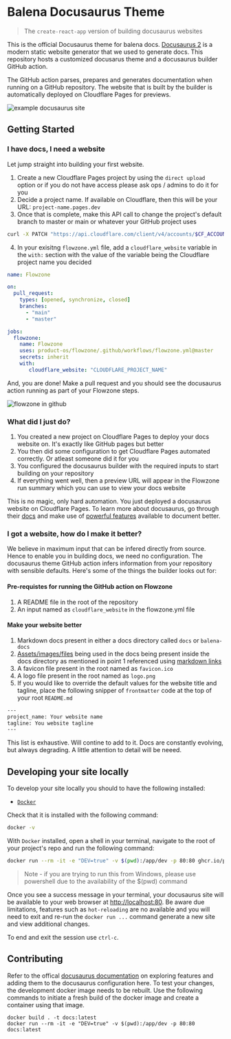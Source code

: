 # Balena Docusaurus Theme

> The `create-react-app` version of building docusaurus websites

This is the official Docusaurus theme for balena docs.
[Docusaurus 2](https://docusaurus.io/) is a modern static website generator that we used to generate docs.
This repository hosts a customized docusarus theme and a docusaurus builder GitHub action.

The GitHub action parses, prepares and generates documentation when running on a GitHub repository.
The website that is built by the builder is automatically deployed on Cloudflare Pages for previews.

![example docusaurus site](https://user-images.githubusercontent.com/22801822/206838272-e3a2990b-4855-4e71-b9da-7270357c2028.png)

## Getting Started

### I have docs, I need a website

Let jump straight into building your first website.

1. Create a new Cloudflare Pages project by using the `direct upload` option or if you do not have access please ask ops / admins to do it for you
2. Decide a project name. If available on Cloudflare, then this will be your URL: `project-name.pages.dev`
3. Once that is complete, make this API call to change the project's default branch to master or main or whatever your GitHub project uses

```bash
curl -X PATCH "https://api.cloudflare.com/client/v4/accounts/$CF_ACCOUNT_ID/pages/projects/project-name"   -H "Authorization: Bearer $CF_API_KEY"      -H "Content-Type: application/json"      --data ' {"production_branch": "$GITHUB_BRANCH","production_deployments_enabled": true}' -v
```

4. In your exisitng `flowzone.yml` file, add a `cloudflare_website` variable in the `with:` section with the value of the variable being the Cloudflare project name you decided

```yml
name: Flowzone

on:
  pull_request:
    types: [opened, synchronize, closed]
    branches:
      - "main"
      - "master"

jobs:
  flowzone:
    name: Flowzone
    uses: product-os/flowzone/.github/workflows/flowzone.yml@master
    secrets: inherit
    with:
       cloudflare_website: "CLOUDFLARE_PROJECT_NAME"
```

And, you are done!
Make a pull request and you should see the docusaurus action running as part of your Flowzone steps.

![flowzone in github](https://user-images.githubusercontent.com/22801822/206837518-3f484261-c423-4ea9-a6fb-0a95b4a77a57.png)

### What did I just do?

1. You created a new project on Cloudflare Pages to deploy your docs website on. It's exactly like GitHub pages but better
2. You then did some configuration to get Cloudflare Pages automated correctly. Or atleast someone did it for you
3. You configured the docusaurus builder with the required inputs to start building on your repository
4. If everything went well, then a preview URL will appear in the Flowzone run summary which you can use to view your docs website

This is no magic, only hard automation.
You just deployed a docusaurus website on Cloudflare Pages.
To learn more about docusaurus, go through their [docs](https://docusaurus.io/docs/category/guides) and make use of [powerful features](https://docusaurus.io/docs/markdown-features) available to document better.

### I got a website, how do I make it better?

We believe in maximum input that can be infered directly from source.
Hence to enable you in building docs, we need no configuration.
The docusaurus theme GitHub action infers information from your repository with sensible defaults.
Here's some of the things the builder looks out for:

#### Pre-requistes for running the GitHub action on Flowzone

1. A README file in the root of the repository
2. An input named as `cloudflare_website` in the flowzone.yml file

#### Make your website better

1. Markdown docs present in either a docs directory called `docs` or `balena-docs`
2. [Assets/images/files](https://docusaurus.io/docs/markdown-features/assets) being used in the docs being present inside the docs directory as mentioned in point 1 referenced using [markdown links](https://docusaurus.io/docs/markdown-features/links)
3. A favicon file present in the root named as `favicon.ico`
4. A logo file present in the root named as `logo.png`
5. If you would like to override the default values for the website title and tagline, place the following snipper of `frontmatter` code at the top of your root `README.md`

```bash
---
project_name: Your website name
tagline: You website tagline
---
```

This list is exhaustive.
Will contine to add to it.
Docs are constantly evolving, but always degrading.
A little attention to detail will be neeed.

## Developing your site locally

To develop your site locally you should to have the following installed:

- [`Docker`](https://docs.docker.com/get-docker/)

Check that it is installed with the following command:

```bash
docker -v
```

With `Docker` installed, open a shell in your terminal, navigate to the root of your project's repo and run the following command:

```bash
docker run --rm -it -e "DEV=true" -v $(pwd):/app/dev -p 80:80 ghcr.io/product-os/docusaurus-builder:latest
```

> Note - if you are trying to run this from Windows, please use powershell due to the availability of the $(pwd) command

Once you see a success message in your terminal, your docusaurus site will be available to your web browser at [http://localhost:80](http://localhost:80).
Be aware due limitations, features such as `hot-reloading` are no available and you will need to exit and re-run the `docker run ...` command generate a new site and view additional changes.

To end and exit the session use `ctrl-c`.

## Contributing 

Refer to the offical [docusaurus documentation](https://docusaurus.io/) on exploring features and adding them to the docusaurus configuration here. To test your changes, the development docker image needs to be rebuilt. Use the following commands to initiate a fresh build of the docker image and create a container using that image. 

```
docker build . -t docs:latest
docker run --rm -it -e "DEV=true" -v $(pwd):/app/dev -p 80:80 docs:latest
```
